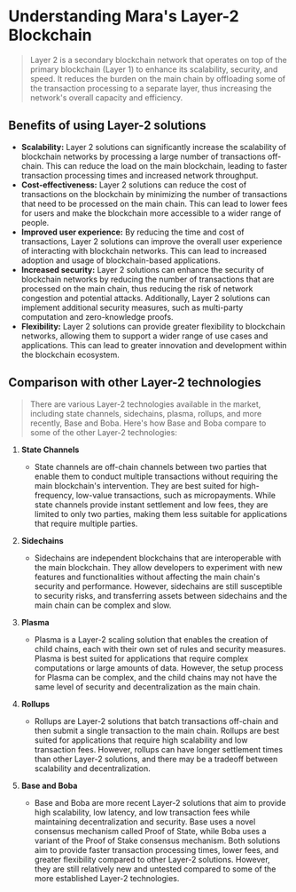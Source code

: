 # Understanding Mara's Layer-2 Blockchain
> Layer 2 is a secondary blockchain network that operates on top of the primary blockchain (Layer 1) to enhance its scalability, security, and speed. It reduces the burden on the main chain by offloading some of the transaction processing to a separate layer, thus increasing the network's overall capacity and efficiency.

## Benefits of using Layer-2 solutions

* **Scalability:** Layer 2 solutions can significantly increase the scalability of blockchain networks by processing a large number of transactions off-chain. This can reduce the load on the main blockchain, leading to faster transaction processing times and increased network throughput.
* **Cost-effectiveness:** Layer 2 solutions can reduce the cost of transactions on the blockchain by minimizing the number of transactions that need to be processed on the main chain. This can lead to lower fees for users and make the blockchain more accessible to a wider range of people.
* **Improved user experience:** By reducing the time and cost of transactions, Layer 2 solutions can improve the overall user experience of interacting with blockchain networks. This can lead to increased adoption and usage of blockchain-based applications.
* **Increased security:** Layer 2 solutions can enhance the security of blockchain networks by reducing the number of transactions that are processed on the main chain, thus reducing the risk of network congestion and potential attacks. Additionally, Layer 2 solutions can implement additional security measures, such as multi-party computation and zero-knowledge proofs.
* **Flexibility:** Layer 2 solutions can provide greater flexibility to blockchain networks, allowing them to support a wider range of use cases and applications. This can lead to greater innovation and development within the blockchain ecosystem.

## Comparison with other Layer-2 technologies

> There are various Layer-2 technologies available in the market, including state channels, sidechains, plasma, rollups, and more recently, Base and Boba. Here's how Base and Boba compare to some of the other Layer-2 technologies:

1. **State Channels** 
     - State channels are off-chain channels between two parties that enable them to conduct multiple transactions without requiring the main blockchain's intervention. They are best suited for high-frequency, low-value transactions, such as micropayments. While state channels provide instant settlement and low fees, they are limited to only two parties, making them less suitable for applications that require multiple parties.
2. **Sidechains** 
    -  Sidechains are independent blockchains that are interoperable with the main blockchain. They allow developers to experiment with new features and functionalities without affecting the main chain's security and performance. However, sidechains are still susceptible to security risks, and transferring assets between sidechains and the main chain can be complex and slow.

3. **Plasma** 
    - Plasma is a Layer-2 scaling solution that enables the creation of child chains, each with their own set of rules and security measures. Plasma is best suited for applications that require complex computations or large amounts of data. However, the setup process for Plasma can be complex, and the child chains may not have the same level of security and decentralization as the main chain.

4. **Rollups** 
    - Rollups are Layer-2 solutions that batch transactions off-chain and then submit a single transaction to the main chain. Rollups are best suited for applications that require high scalability and low transaction fees. However, rollups can have longer settlement times than other Layer-2 solutions, and there may be a tradeoff between scalability and decentralization.

5. **Base and Boba**
    - Base and Boba are more recent Layer-2 solutions that aim to provide high scalability, low latency, and low transaction fees while maintaining decentralization and security. Base uses a novel consensus mechanism called Proof of State, while Boba uses a variant of the Proof of Stake consensus mechanism. Both solutions aim to provide faster transaction processing times, lower fees, and greater flexibility compared to other Layer-2 solutions. However, they are still relatively new and untested compared to some of the more established Layer-2 technologies.